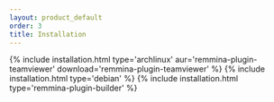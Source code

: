 ```yaml
---
layout: product_default
order: 3
title: Installation
---
```

{% include installation.html type='archlinux' aur='remmina-plugin-teamviewer' download='remmina-plugin-teamviewer' %}
{% include installation.html type='debian' %}
{% include installation.html type='remmina-plugin-builder' %}
